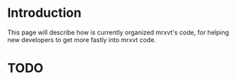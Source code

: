 # Introduction #

This page will describe how is currently organized mrxvt's code, for helping new developers to get more fastly into mrxvt code.


# TODO #

